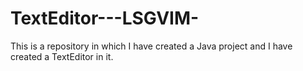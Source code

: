 # TextEditor---LSGVIM-
This is a repository in which I have created a Java project and I have created a TextEditor in it.
